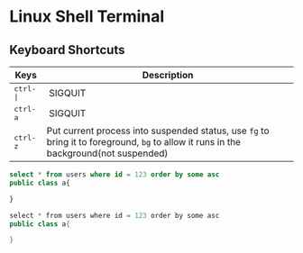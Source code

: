 # Linux Shell Terminal

## Keyboard Shortcuts

Keys | Description
--- | ---
<kbd>ctrl-\|</kbd>| SIGQUIT
<kbd>ctrl-a</kbd>| SIGQUIT
<kbd>ctrl-z</kbd> |Put current process into suspended status, use `fg` to bring it to foreground, `bg` to allow it runs in the background(not suspended)


```sql
select * from users where id = 123 order by some asc
public class a{

}
```
```java
select * from users where id = 123 order by some asc
public class a{

}
```